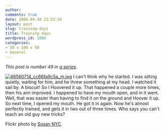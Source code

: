 ```yaml
---
author:
comments: true
date: 2008-04-30 23:53:34
layout: post
slug: training-days
title: Training days
wordpress_id: 1006
categories:
- 50 x 100 x 50
- General
---
```


_This post is number 49 in_ _[a series](http://jeremycherfas.net/category/50-x-100-x-50/)_.

[![46560714_cc66fa9c5a_m.jpg](/uploads/2008/05/46560714-cc66fa9c5a-m.jpg)](http://flickr.com/photos/en321/46560714/) I can't think why he started. I was sitting quietly, waiting for him, and he threw something at my head. I watched it sail by. A biscuit! So I Hoovered it up. That happened a couple more times, then his aim improved. I happened to have my mouth open, and in it went. Well, that was easier than having to find it on the ground and Hoover it up. So next time, I opened my mouth. He got it in again. Now he's almost perfectly trained, and gets it in two out of three times. Who says you can't teach an old guy new tricks?

Flickr photo by [Susan NYC](http://flickr.com/photos/en321/46560714/).


